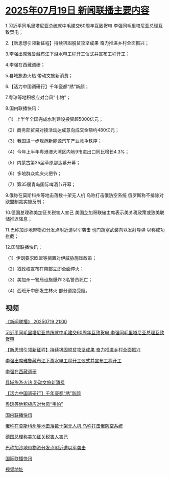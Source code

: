 # [2025年07月19日 新闻联播主要内容](https://tv.cctv.com/lm/xwlb/day/20250719.shtml)

1.习近平同毛里塔尼亚总统就中毛建交60周年互致贺电 李强同毛里塔尼亚总理互致贺电；

2.【新思想引领新征程】持续巩固脱贫攻坚成果 奋力推进乡村全面振兴；

3.李强出席雅鲁藏布江下游水电工程开工仪式并宣布工程开工；

4.李强在西藏调研；

5.县域旅游火热 带动文旅新消费；

6.【活力中国调研行】千年瓷都“绣”新颜；

7.粤琼等地积极应对台风“韦帕”；

8.国内联播快讯：

（1）上半年全国完成水利建设投资超5000亿元；

（2）商务部贸易对接活动达成意向成交金额约480亿元；

（3）我国进一步规范新能源汽车产业竞争秩序；

（4）今年上半年粤港澳大湾区内地9市进出口同比增长4.3%；

（5）内蒙古第35届草原那达慕开幕；

（6）多地群众欢庆火把节；

（7）第35届青岛国际啤酒节开幕；

9.俄称在莫斯科州等地击落数十架无人机 乌称打击俄防空系统 俄罗斯称不排除对欧盟制裁实施反制；

10.德国总理称美加征关税害人害己 美国芝加哥联储主席表示美关税政策或致美联储推迟降息；

11.巴称加沙地带物资分发点附近遭以军袭击 也门胡塞武装向以发射导弹 以称成功拦截；

12.国际联播快讯：

（1）伊朗要求欧盟等搁置对伊威胁施压政策；

（2）叙政权宣布在南部立即全面停火；

（3）美加州一警局设施爆炸 3名警员死亡；

（4）西班牙中部发生林火 部分道路受阻。

## 视频

[《新闻联播》 20250719 21:00](https://tv.cctv.com/2025/07/19/VIDECTLXfxHmeJuZNkYZxea0250719.shtml)

[习近平同毛里塔尼亚总统就中毛建交60周年互致贺电 李强同毛里塔尼亚总理互致贺电](https://tv.cctv.com/2025/07/19/VIDEBeGTNXFOZMR3GOyNnToz250719.shtml)

[【新思想引领新征程】持续巩固脱贫攻坚成果 奋力推进乡村全面振兴](https://tv.cctv.com/2025/07/19/VIDEboJeFK6l1Cr9EEy50OP5250719.shtml)

[李强出席雅鲁藏布江下游水电工程开工仪式并宣布工程开工](https://tv.cctv.com/2025/07/19/VIDE3PmuhFkEPMuM7UwH1Foh250719.shtml)

[李强在西藏调研](https://tv.cctv.com/2025/07/19/VIDEY9FaAOzGHeWm22BP4y18250719.shtml)

[县域旅游火热 带动文旅新消费](https://tv.cctv.com/2025/07/19/VIDEdZ113lWyIyHdENvRlYae250719.shtml)

[【活力中国调研行】千年瓷都“绣”新颜](https://tv.cctv.com/2025/07/19/VIDEDCcCAim3XKzPvEEYP4fA250719.shtml)

[粤琼等地积极应对台风“韦帕”](https://tv.cctv.com/2025/07/19/VIDEJiwq9BdmqbfWblu00kAT250719.shtml)

[国内联播快讯](https://tv.cctv.com/2025/07/19/VIDES498cSHy8XKkIQjIPPsn250719.shtml)

[俄称在莫斯科州等地击落数十架无人机 乌称打击俄防空系统](https://tv.cctv.com/2025/07/19/VIDEulfw9C3wxZJdkPkLwbHM250719.shtml)

[德国总理称美加征关税害人害己](https://tv.cctv.com/2025/07/19/VIDEqvbTCFLqUSnUPsWocI4G250719.shtml)

[巴称加沙地带物资分发点附近遭以军袭击](https://tv.cctv.com/2025/07/19/VIDEefXw3pCfmwFgtB1MP2BT250719.shtml)

[国际联播快讯](https://tv.cctv.com/2025/07/19/VIDEghxAEYeWdeBpp2li3vzq250719.shtml)

[视频地址](https://tv.cctv.com/lm/xwlb/day/20250719.shtml) 

